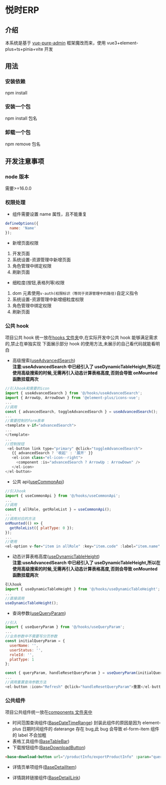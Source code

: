 <h1>悦时ERP</h1>

## 介绍

本系统是基于 [vue-pure-admin](https://yiming_chang.gitee.io/pure-admin-doc) 框架魔改而来，使用 vue3+element-plus+ts+pinia+vite 开发

## 用法

### 安装依赖

npm install

### 安装一个包

npm install 包名

### 卸载一个包

npm remove 包名

## 开发注意事项

### node 版本

需要>=16.0.0

### 权限处理

- 组件需要设置 name 属性，且不能重复

```javascript
defineOptions({
  name: 'Name'
});
```

- 新增页面权限

1. 开发页面
2. 系统设置-资源管理中新增页面
3. 角色管理中绑定权限
4. 刷新页面

- 细粒度(按钮,表格列等)权限

1. dom 元素使用`v-auth(权限标识（等同于资源管理中的路径)`自定义指令
2. 系统设置-资源管理中新增细粒度权限
3. 角色管理中绑定权限
4. 刷新页面

### 公共 hook

项目公共 hook 统一放在[hooks 文件夹](http://gitlab.1jiaofei.com/lancheng-web/lancheng-y-time-admin/tree/master/src/hooks)中,在实际开发中公共 hook 能够满足需求的,禁止在单独实现
下面展示部分 hook 的使用方法,未展示的自己看代码就能看明白

- 高级搜索([useAdvancedSearch](http://gitlab.1jiaofei.com/lancheng-web/lancheng-y-time-admin/blob/master/src/hooks/useAdvancedSearch.ts))<br>
  **注意:useAdvancedSearch 中已经引入了 useDynamicTableHeight,所以在使用高级搜索的时候,无需再引入动态计算表格高度,否则会导致 onMounted 函数挂载两次**

```javascript
//引入hook和需要的icon
import { useAdvancedSearch } from '@/hooks/useAdvancedSearch';
import { ArrowUp, ArrowDown } from '@element-plus/icons-vue';
...
//调用
const { advancedSearch, toggleAdvancedSearch } = useAdvancedSearch();
...
//需要控制的form表单
<template v-if="advancedSearch">
...
</template>
...
//控制按钮
 <el-button link type="primary" @click="toggleAdvancedSearch">
   {{ advancedSearch ? '收起' : '展开' }}
   <el-icon class="el-icon--right">
     <component :is="advancedSearch ? ArrowUp : ArrowDown" />
   </el-icon>
</el-button>
```

- 公共 api([useCommonApi](http://gitlab.1jiaofei.com/lancheng-web/lancheng-y-time-admin/blob/master/src/hooks/useCommonApi.ts))

```javascript
//引入hook
import { useCommonApi } from '@/hooks/useCommonApi';
...
//调用
const { allRole, getRoleList } = useCommonApi();
...
//调用对应的方法
onMounted(() => {
  getRoleList({ platType: 0 });
});
...
//使用
<el-option v-for="item in allRole" :key="item.code" :label="item.name" :value="item.code" />
```

- 动态计算表格高度([useDynamicTableHeight](http://gitlab.1jiaofei.com/lancheng-web/lancheng-y-time-admin/blob/master/src/hooks/useDynamicTableHeight.ts))<br>
  **注意:useAdvancedSearch 中已经引入了 useDynamicTableHeight,所以在使用高级搜索的时候,无需再引入动态计算表格高度,否则会导致 onMounted 函数挂载两次**

```javascript
引入hook
import { useDynamicTableHeight } from '@/hooks/useDynamicTableHeight';
...
//直接调用
useDynamicTableHeight();
```

- 查询参数([useQueryParam](http://gitlab.1jiaofei.com/lancheng-web/lancheng-y-time-admin/blob/master/src/hooks/useQueryParam.ts))

```javascript
//引入
import { useQueryParam } from '@/hooks/useQueryParam';
...
//业务参数中不需要写分页参数
const initialQueryParam = {
  userName: '',
  userStatus: '',
  roleId: '',
  platType: 1
};

const { queryParam, handleResetQueryParam } = useQueryParam(initialQueryParam);
...
//调用重置查询参数方法
<el-button :icon="Refresh" @click="handleResetQueryParam">重置</el-button>
```

### 公共组件

项目公共组件统一放在[components 文件夹中](http://gitlab.1jiaofei.com/lancheng-web/lancheng-y-time-admin/tree/master/src/components)

- 时间范围查询组件([BaseDateTimeRange](http://gitlab.1jiaofei.com/lancheng-web/lancheng-y-time-admin/blob/master/src/components/BaseDateTimeRange/Index.vue))
  封装此组件的原因是因为 element-plus 日期时间组件的 daterange 存在 bug,此 bug 会导致 el-form-item 组件的 label 不会加粗
- 表格工具组件([BaseTableBar](http://gitlab.1jiaofei.com/lancheng-web/lancheng-y-time-admin/blob/master/src/components/BaseTableBar/Index.vue))
- 下载按钮组件([BaseDownloadButton](http://gitlab.1jiaofei.com/lancheng-web/lancheng-y-time-admin/blob/master/src/components/BaseDownloadButton/Index.vue))

```html
<base-download-button url="/productInfo/exportProductInfo" :param="queryParam">下载</base-download-button>
```

- 详情页单项组件([BaseDetailItem](http://gitlab.1jiaofei.com/lancheng-web/lancheng-y-time-admin/blob/master/src/components/BaseDetailItem/Index.vue))

- 详情跳转链接组件([BaseDetailLink](http://gitlab.1jiaofei.com/lancheng-web/lancheng-y-time-admin/blob/master/src/components/BaseDetailLink/Index.vue))
